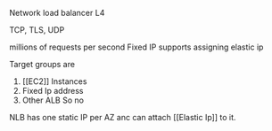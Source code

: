 Network load balancer L4

TCP, TLS, UDP

millions of requests per second
Fixed IP
supports assigning elastic ip

Target groups are
1. [[EC2]] Instances
2. Fixed Ip address
3. Other ALB
So no 

NLB has one static IP per AZ anc can attach [[Elastic Ip]] to it.



